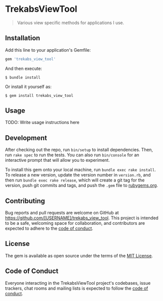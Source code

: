 # TrekabsViewTool

> Various view specific methods for applications I use.

## Installation

Add this line to your application's Gemfile:

```ruby
gem 'trekabs_view_tool'
```

And then execute:

    $ bundle install

Or install it yourself as:

    $ gem install trekabs_view_tool

## Usage

TODO: Write usage instructions here

## Development

After checking out the repo, run `bin/setup` to install dependencies. Then, run `rake spec` to run the tests. You can also run `bin/console` for an interactive prompt that will allow you to experiment.

To install this gem onto your local machine, run `bundle exec rake install`. To release a new version, update the version number in `version.rb`, and then run `bundle exec rake release`, which will create a git tag for the version, push git commits and tags, and push the `.gem` file to [rubygems.org](https://rubygems.org).

## Contributing

Bug reports and pull requests are welcome on GitHub at https://github.com/[USERNAME]/trekabs_view_tool. This project is intended to be a safe, welcoming space for collaboration, and contributors are expected to adhere to the [code of conduct](https://github.com/[USERNAME]/trekabs_view_tool/blob/master/CODE_OF_CONDUCT.md).


## License

The gem is available as open source under the terms of the [MIT License](https://opensource.org/licenses/MIT).

## Code of Conduct

Everyone interacting in the TrekabsViewTool project's codebases, issue trackers, chat rooms and mailing lists is expected to follow the [code of conduct](https://github.com/[USERNAME]/trekabs_view_tool/blob/master/CODE_OF_CONDUCT.md).
